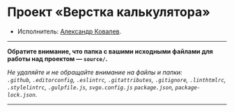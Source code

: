 # Проект «Верстка калькулятора»

* Исполнитель: [Александр  Ковалев](https://разработка-сайтов24.рф).
<!-- * Сайт: [Cat-energy](https://alexandervlg.github.io/1313907-cat-energy-2/). -->
---

**Обратите внимание, что папка с вашими исходными файлами для работы над проектом — `source/`.**

_Не удаляйте и не обращайте внимание на файлы и папки:_<br>
_`.github`, `.editorconfig`, `.eslintrc`, `.gitattributes`, `.gitignore`, `.linthtmlrc`, `.stylelintrc`, `.gulpfile.js`, `svgo.config.js` `package.json`, `package-lock.json`._

---
